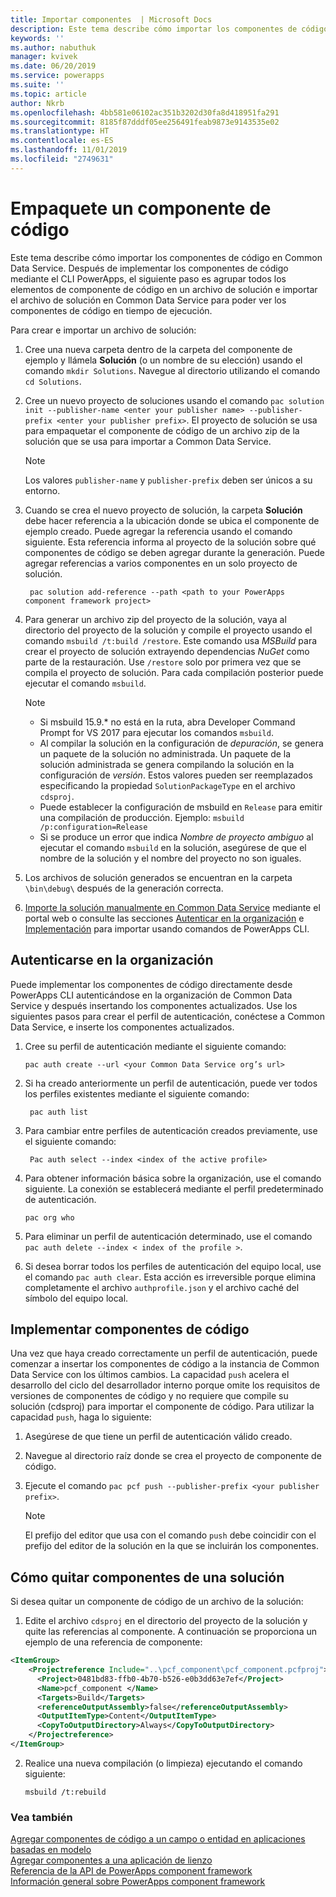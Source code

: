```yaml
---
title: Importar componentes  | Microsoft Docs
description: Este tema describe cómo importar los componentes de código
keywords: ''
ms.author: nabuthuk
manager: kvivek
ms.date: 06/20/2019
ms.service: powerapps
ms.suite: ''
ms.topic: article
author: Nkrb
ms.openlocfilehash: 4bb581e06102ac351b3202d30fa8d418951fa291
ms.sourcegitcommit: 8185f87dddf05ee256491feab9873e9143535e02
ms.translationtype: HT
ms.contentlocale: es-ES
ms.lasthandoff: 11/01/2019
ms.locfileid: "2749631"
---
```

# <a name="package-a-code-component"></a>Empaquete un componente de código

Este tema describe cómo importar los componentes de código en Common Data Service. Después de implementar los componentes de código mediante el CLI PowerApps, el siguiente paso es agrupar todos los elementos de componente de código en un archivo de solución e importar el archivo de solución en Common Data Service para poder ver los componentes de código en tiempo de ejecución.

Para crear e importar un archivo de solución:

1. Cree una nueva carpeta dentro de la carpeta del componente de ejemplo y llámela **Solución** (o un nombre de su elección) usando el comando `mkdir Solutions`. Navegue al directorio utilizando el comando `cd Solutions`.

2. Cree un nuevo proyecto de soluciones usando el comando `pac solution init --publisher-name <enter your publisher name> --publisher-prefix <enter your publisher prefix>`. El proyecto de solución se usa para empaquetar el componente de código de un archivo zip de la solución que se usa para importar a Common Data Service.

   > [!NOTE]
   > Los valores `publisher-name` y `publisher-prefix` deben ser únicos a su entorno.
 
3. Cuando se crea el nuevo proyecto de solución, la carpeta **Solución** debe hacer referencia a la ubicación donde se ubica el componente de ejemplo creado. Puede agregar la referencia usando el comando siguiente. Esta referencia informa al proyecto de la solución sobre qué componentes de código se deben agregar durante la generación. Puede agregar referencias a varios componentes en un solo proyecto de solución.

   ```CLI   
    pac solution add-reference --path <path to your PowerApps component framework project>
   ```

3. Para generar un archivo zip del proyecto de la solución, vaya al directorio del proyecto de la solución y compile el proyecto usando el comando `msbuild /t:build /restore`. Este comando usa *MSBuild* para crear el proyecto de solución extrayendo dependencias *NuGet* como parte de la restauración. Use `/restore` solo por primera vez que se compila el proyecto de solución. Para cada compilación posterior puede ejecutar el comando `msbuild`.


    > [!NOTE]
    > - Si msbuild 15.9.* no está en la ruta, abra Developer Command Prompt for VS 2017 para ejecutar los comandos `msbuild`.
    > - Al compilar la solución en la configuración de *depuración*, se genera un paquete de la solución no administrada. Un paquete de la solución administrada se genera compilando la solución en la configuración de *versión*. Estos valores pueden ser reemplazados especificando la propiedad `SolutionPackageType` en el archivo `cdsproj`.
    > - Puede establecer la configuración de msbuild en `Release` para emitir una compilación de producción. Ejemplo: `msbuild /p:configuration=Release`
    > - Si se produce un error que indica *Nombre de proyecto ambiguo* al ejecutar el comando `msbuild` en la solución, asegúrese de que el nombre de la solución y el nombre del proyecto no son iguales.

4. Los archivos de solución generados se encuentran en la carpeta `\bin\debug\` después de la generación correcta.
5. [Importe la solución manualmente en Common Data Service](https://docs.microsoft.com/powerapps/maker/common-data-service/import-update-export-solutions) mediante el portal web o consulte las secciones [Autenticar en la organización](#authenticating-to-your-organization) e [Implementación](#deploying-code-components) para importar usando comandos de PowerApps CLI.

## <a name="authenticating-to-your-organization"></a>Autenticarse en la organización

Puede implementar los componentes de código directamente desde PowerApps CLI autenticándose en la organización de Common Data Service y después insertando los componentes actualizados. Use los siguientes pasos para crear el perfil de autenticación, conéctese a Common Data Service, e inserte los componentes actualizados. 
 
1. Cree su perfil de autenticación mediante el siguiente comando: 
 
    ```CLI
    pac auth create --url <your Common Data Service org’s url> 
    ```
 
2. Si ha creado anteriormente un perfil de autenticación, puede ver todos los perfiles existentes mediante el siguiente comando: 

   ```CLI
    pac auth list 
   ```
 
3. Para cambiar entre perfiles de autenticación creados previamente, use el siguiente comando: 
   
   ```CLI
    Pac auth select --index <index of the active profile>
    ``` 

4. Para obtener información básica sobre la organización, use el comando siguiente. La conexión se establecerá mediante el perfil predeterminado de autenticación. 

    ```CLI
    pac org who 
    ```
 
5. Para eliminar un perfil de autenticación determinado, use el comando `pac auth delete --index < index of the profile >`. 
6. Si desea borrar todos los perfiles de autenticación del equipo local, use el comando `pac auth clear`. Esta acción es irreversible porque elimina completamente el archivo `authprofile.json` y el archivo caché del símbolo del equipo local. 

## <a name="deploying-code-components"></a>Implementar componentes de código 

Una vez que haya creado correctamente un perfil de autenticación, puede comenzar a insertar los componentes de código a la instancia de Common Data Service con los últimos cambios. La capacidad `push` acelera el desarrollo del ciclo del desarrollador interno porque omite los requisitos de versiones de componentes de código y no requiere que compile su solución (cdsproj) para importar el componente de código. Para utilizar la capacidad `push`, haga lo siguiente:

1. Asegúrese de que tiene un perfil de autenticación válido creado.
2. Navegue al directorio raíz donde se crea el proyecto de componente de código.
3. Ejecute el comando `pac pcf push --publisher-prefix <your publisher prefix>`.

   > [!NOTE]
   > El prefijo del editor que usa con el comando `push` debe coincidir con el prefijo del editor de la solución en la que se incluirán los componentes.

## <a name="how-to-remove-components-from-a-solution"></a>Cómo quitar componentes de una solución

Si desea quitar un componente de código de un archivo de la solución:

1.  Edite el archivo `cdsproj` en el directorio del proyecto de la solución y quite las referencias al componente. A continuación se proporciona un ejemplo de una referencia de componente:

   ```XML
   <ItemGroup>
       <Projectreference Include="..\pcf_component\pcf_component.pcfproj">
         <Project>0481bd83-ffb0-4b70-b526-e0b3dd63e7ef</Project>
         <Name>pcf_component </Name>
         <Targets>Build</Targets>
         <referenceOutputAssembly>false</referenceOutputAssembly>
         <OutputItemType>Content</OutputItemType>
         <CopyToOutputDirectory>Always</CopyToOutputDirectory>
       </Projectreference>
   </ItemGroup>
   ```

2. Realice una nueva compilación (o limpieza) ejecutando el comando siguiente:
   
    ```CLI
    msbuild /t:rebuild
    ```

### <a name="see-also"></a>Vea también

[Agregar componentes de código a un campo o entidad en aplicaciones basadas en modelo](add-custom-controls-to-a-field-or-entity.md)<br/>
[Agregar componentes a una aplicación de lienzo](component-framework-for-canvas-apps.md#add-components-to-a-canvas-app)<br/>
[Referencia de la API de PowerApps component framework](reference/index.md)<br/>
[Información general sobre PowerApps component framework](overview.md)
